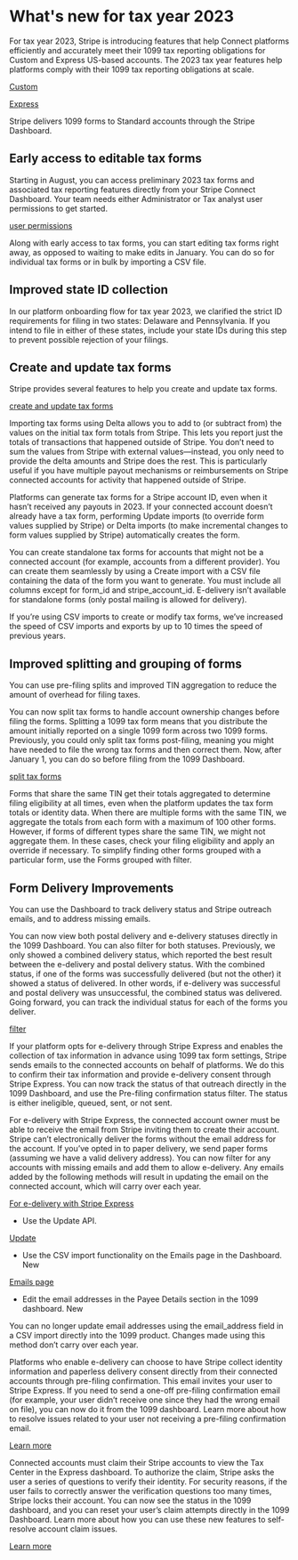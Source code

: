# What's new for tax year 2023

For tax year 2023, Stripe is introducing features that help Connect platforms efficiently and accurately meet their 1099 tax reporting obligations for Custom and Express US-based accounts. The 2023 tax year features help platforms comply with their 1099 tax reporting obligations at scale.

[Custom](/connect/custom-accounts)

[Express](/connect/express-accounts)

Stripe delivers 1099 forms to Standard accounts through the Stripe Dashboard.

## Early access to editable tax forms

Starting in August, you can access preliminary 2023 tax forms and associated tax reporting features directly from your Stripe Connect Dashboard. Your team needs either Administrator or Tax analyst user permissions to get started.

[user permissions](/get-started/account/teams)

Along with early access to tax forms, you can start editing tax forms right away, as opposed to waiting to make edits in January. You can do so for individual tax forms or in bulk by importing a CSV file.

## Improved state ID collection

In our platform onboarding flow for tax year 2023, we clarified the strict ID requirements for filing in two states: Delaware and Pennsylvania. If you intend to file in either of these states, include your state IDs during this step to prevent possible rejection of your filings.

## Create and update tax forms

Stripe provides several features to help you create and update tax forms.

[create and update tax forms](/connect/modify-tax-forms)

Importing tax forms using Delta allows you to add to (or subtract from) the values on the initial tax form totals from Stripe. This lets you report just the totals of transactions that happened outside of Stripe. You don’t need to sum the values from Stripe with external values—instead, you only need to provide the delta amounts and Stripe does the rest. This is particularly useful if you have multiple payout mechanisms or reimbursements on Stripe connected accounts for activity that happened outside of Stripe.

Platforms can generate tax forms for a Stripe account ID, even when it hasn’t received any payouts in 2023. If your connected account doesn’t already have a tax form, performing Update imports (to override form values supplied by Stripe) or Delta imports (to make incremental changes to form values supplied by Stripe) automatically creates the form.

You can create standalone tax forms for accounts that might not be a connected account (for example, accounts from a different provider). You can create them seamlessly by using a Create import with a CSV file containing the data of the form you want to generate. You must include all columns except for form_id and stripe_account_id. E-delivery isn’t available for standalone forms (only postal mailing is allowed for delivery).

If you’re using CSV imports to create or modify tax forms, we’ve increased the speed of CSV imports and exports by up to 10 times the speed of previous years.

## Improved splitting and grouping of forms

You can use pre-filing splits and improved TIN aggregation to reduce the amount of overhead for filing taxes.

You can now split tax forms to handle account ownership changes before filing the forms. Splitting a 1099 tax form means that you distribute the amount initially reported on a single 1099 form across two 1099 forms. Previously, you could only split tax forms post-filing, meaning you might have needed to file the wrong tax forms and then correct them. Now, after January 1, you can do so before filing from the 1099 Dashboard.

[split tax forms](/connect/split-tax-forms)

Forms that share the same TIN get their totals aggregated to determine filing eligibility at all times, even when the platform updates the tax form totals or identity data. When there are multiple forms with the same TIN, we aggregate the totals from each form with a maximum of 100 other forms. However, if forms of different types share the same TIN, we might not aggregate them. In these cases, check your filing eligibility and apply an override if necessary. To simplify finding other forms grouped with a particular form, use the Forms grouped with filter.

## Form Delivery Improvements

You can use the Dashboard to track delivery status and Stripe outreach emails, and to address missing emails.

You can now view both postal delivery and e-delivery statuses directly in the 1099 Dashboard. You can also filter for both statuses. Previously, we only showed a combined delivery status, which reported the best result between the e-delivery and postal delivery status. With the combined status, if one of the forms was successfully delivered (but not the other) it showed a status of delivered.  In other words, if e-delivery was successful and postal delivery was unsuccessful, the combined status was delivered. Going forward, you can track the individual status for each of the forms you deliver.

[filter](/connect/get-started-tax-reporting#view-and-filter-tax-forms)

If your platform opts for e-delivery through Stripe Express and enables the collection of tax information in advance using 1099 tax form settings, Stripe sends emails to the connected accounts on behalf of platforms. We do this to confirm their tax information and provide e-delivery consent through Stripe Express. You can now track the status of that outreach directly in the 1099 Dashboard, and use the Pre-filing confirmation status filter. The status is either ineligible, queued, sent, or not sent.

For e-delivery with Stripe Express, the connected account owner must be able to receive the email from Stripe inviting them to create their account. Stripe can’t electronically deliver the forms without the email address for the account. If you’ve opted in to paper delivery, we send paper forms (assuming we have a valid delivery address). You can now filter for any accounts with missing emails and add them to allow e-delivery.  Any emails added by the following methods will result in updating the email on the connected account, which will carry over each year.

[For e-delivery with Stripe Express](/connect/deliver-tax-forms#e-delivery-with-stripe-express)

- Use the Update API.

[Update](/api/accounts/update#update_account-email)

- Use the CSV import functionality on the Emails page in the Dashboard. New

[Emails page](https://dashboard.stripe.com/settings/connect/emails)

- Edit the email addresses in the Payee Details section in the 1099 dashboard. New

You can no longer update email addresses using the email_address field in a CSV import directly into the 1099 product. Changes made using this method don’t carry over each year.

Platforms who enable e-delivery can choose to have Stripe collect identity information and paperless delivery consent directly from their connected accounts through pre-filing confirmation. This email invites your user to Stripe Express. If you need to send a one-off pre-filing confirmation email (for example, your user didn’t receive one since they had the wrong email on file), you can now do it from the 1099 dashboard. Learn more about how to resolve issues related to your user not receiving a pre-filing confirmation email.

[Learn more](/connect/express-dashboard-taxes#my-connected-account-did-not-receive-a-pre-filing-confirmation-email)

Connected accounts must claim their Stripe accounts to view the Tax Center in the Express dashboard. To authorize the claim, Stripe asks the user a series of questions to verify their identity. For security reasons, if the user fails to correctly answer the verification questions too many times, Stripe locks their account. You can now see the status in the 1099 dashboard, and you can reset your user’s claim attempts directly in the 1099 Dashboard. Learn more about how you can use these new features to self-resolve account claim issues.

[Learn more](/connect/express-dashboard-taxes#my-connected-account-was-locked-out-of-their-stripe-express-account-for-failing-the-verification-process.-how-can-i-resolve-this-issue)
